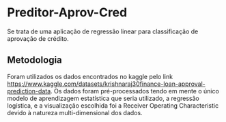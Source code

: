# Preditor-Aprov-Cred

Se trata de uma aplicação de regressão linear para classificação de aprovação de crédito. 

## Metodologia

Foram utilizados os dados encontrados no kaggle pelo link https://www.kaggle.com/datasets/krishnaraj30finance-loan-approval-prediction-data. Os dados foram pré-processados tendo em mente o único modelo de aprendizagem estatística que seria utilizado, a regressão logística, e a visualização escolhida foi a Receiver Operating Characteristic devido à natureza multi-dimensional dos dados.
